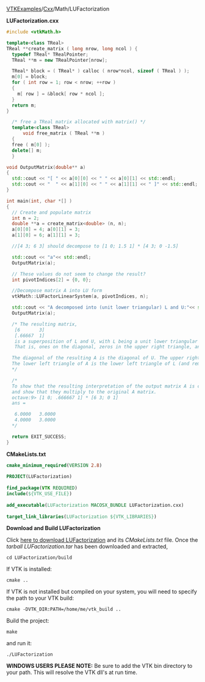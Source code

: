 [VTKExamples](/index/)/[Cxx](/Cxx)/Math/LUFactorization

**LUFactorization.cxx**
```c++
#include <vtkMath.h>

template<class TReal>
TReal **create_matrix ( long nrow, long ncol ) {
  typedef TReal* TRealPointer;
  TReal **m = new TRealPointer[nrow];

  TReal* block = ( TReal* ) calloc ( nrow*ncol, sizeof ( TReal ) );
  m[0] = block;
  for ( int row = 1; row < nrow; ++row )
  {
    m[ row ] = &block[ row * ncol ];
  }
  return m;
}

  /* free a TReal matrix allocated with matrix() */
  template<class TReal>
      void free_matrix ( TReal **m )
  {
  free ( m[0] );
  delete[] m;
  }

void OutputMatrix(double** a)
{
  std::cout << "[ " << a[0][0] << " " << a[0][1] << std::endl;
  std::cout << "  " << a[1][0] << " " << a[1][1] << " ]" << std::endl;
}

int main(int, char *[] )
{
  // Create and populate matrix
  int n = 2;
  double **a = create_matrix<double> (n, n);
  a[0][0] = 4; a[0][1] = 3;
  a[1][0] = 6; a[1][1] = 3;

  //[4 3; 6 3] should decompose to [1 0; 1.5 1] * [4 3; 0 -1.5]

  std::cout << "a"<< std::endl;
  OutputMatrix(a);

  // These values do not seem to change the result?
  int pivotIndices[2] = {0, 0};

  //Decompose matrix A into LU form
  vtkMath::LUFactorLinearSystem(a, pivotIndices, n);

  std::cout << "A decomposed into (unit lower triangular) L and U:"<< std::endl;
  OutputMatrix(a);

  /* The resulting matrix,
   [6       3]
   [.66667  1]
   is a superposition of L and U, with L being a unit lower triangular matrix.
   That is, ones on the diagonal, zeros in the upper right triangle, and values in the lower left triangle.

  The diagonal of the resulting A is the diagonal of U. The upper right triangle of A is the upper right triangle of U.
  The lower left triangle of A is the lower left triangle of L (and remember, the diagonal of L is all 1's).
  */

  /*
  To show that the resulting interpretation of the output matrix A is correct, we form the matrices following the description above
  and show that they multiply to the original A matrix.
  octave:9> [1 0; .666667 1] * [6 3; 0 1]
  ans =

   6.0000   3.0000
   4.0000   3.0000
  */

  return EXIT_SUCCESS;
}
```
**CMakeLists.txt**
```cmake
cmake_minimum_required(VERSION 2.8)
 
PROJECT(LUFactorization)
 
find_package(VTK REQUIRED)
include(${VTK_USE_FILE})
 
add_executable(LUFactorization MACOSX_BUNDLE LUFactorization.cxx)
 
target_link_libraries(LUFactorization ${VTK_LIBRARIES})
```

**Download and Build LUFactorization**

Click [here to download LUFactorization](https://github.com/lorensen/VTKWikiExamplesTarballs/raw/master/LUFactorization.tar) and its *CMakeLists.txt* file.
Once the *tarball LUFactorization.tar* has been downloaded and extracted,
```
cd LUFactorization/build 
```
If VTK is installed:
```
cmake ..
```
If VTK is not installed but compiled on your system, you will need to specify the path to your VTK build:
```
cmake -DVTK_DIR:PATH=/home/me/vtk_build ..
```
Build the project:
```
make
```
and run it:
```
./LUFactorization
```
**WINDOWS USERS PLEASE NOTE:** Be sure to add the VTK bin directory to your path. This will resolve the VTK dll's at run time.


